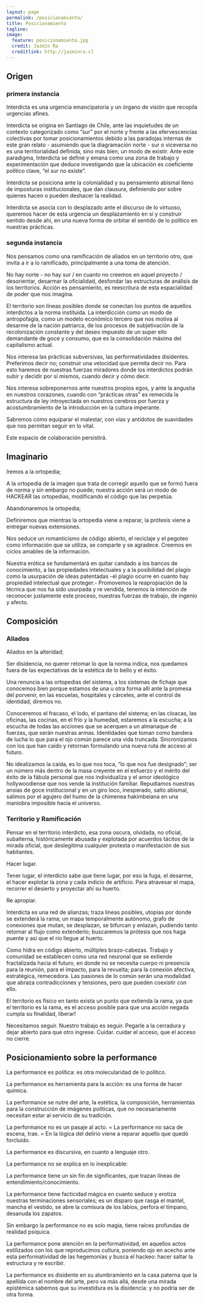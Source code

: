 ```yaml
---
layout: page
permalink: /posicionamiento/
title: Posicionamiento
tagline:
image:
  feature: posicionamiento.jpg
  credit: Jazmín Ra
  creditlink: http://jazminra.cl
---
```


## Origen

### primera instancia

Interdicta es una urgencia emancipatoria y un órgano de visión que recopila urgencias afines.

Interdicta se origina en Santiago de Chile, ante las inquietudes de un contexto categorizado como “sur” por el norte y frente a las efervescencias colectivas por tomar posicionamientos debido a las paradojas internas de este gran relato - asumiendo que la diagramación norte - sur o viceversa no es una territorialidad definida, sino más bien, un modo de existir. Ante este paradigma, Interdicta se define y emana como una zona de trabajo y experimentación que deduce investigando que la ubicación es coeficiente político clave, “el sur no existe”.

Interdicta se posiciona ante la colonialidad y su pensamiento abismal lleno de imposturas institucionales, que dan clausura, definiendo por sobre quienes hacen o pueden deshacer la realidad.

Interdicta se asocia con lo desplazado ante el discurso de lo virtuoso, queremos hacer de esta urgencia un desplazamiento en sí y construir sentido desde ahí, en una nueva forma de orbitar el sentido de lo político en nuestras prácticas.

### segunda instancia

Nos pensamos como una ramificación de aliados en un territorio otro, que invita a ir a lo ramificado, principalmente a una toma de atención.

No hay norte - no hay sur / en cuanto no creemos en aquel proyecto / desorientar, desarmar la oficialidad, desfondar las estructuras de análisis de los territorios. Acción es pensamiento, es reescritura de esta espacialidad de poder que nos imagina.

El territorio son líneas posibles donde se conectan los puntos de aquellos interdictos a la norma instituida. La interdicción como un modo de antropofagia, como un modelo económico tercero que nos motiva al desarme de la nación patriarca, de los procesos de subjetivación de la recolonización constante y del deseo impuesto de un super ello demandante de goce y consumo, que es la consolidación máxima del capitalismo actual.

Nos interesa las prácticas subversivas, las performatividades disidentes. Preferimos decir no; construir una velocidad que permita decir no. Para esto haremos de nuestras fuerzas miradores donde los interdictos podrán subir y decidir por sí mismos, cuando decir y cómo decir.

Nos interesa sobreponernos ante nuestros propios egos, y ante la angustia en nuestros corazones, cuando con “prácticas otras” es remecida la estructura de ley introyectada en nuestros cerebros por fuerza y acostumbramiento de la introducción en la cultura imperante.

Sabremos cómo equiparar el malestar, con vías y antídotos de suavidades que nos permitan seguir en lo vital.

Este espacio de colaboración persistirá.

## Imaginario

Iremos a la ortopedia;

A la ortopedia de la imagen que trata de corregir aquello que se formó fuera de norma y sin embargo no puede; nuestra acción será un modo de HACKEAR las ortopedias, modificando el código que las perpetúa.

Abandonaremos la ortopedia;

Definiremos que mientras la ortopedia viene a reparar, la prótesis viene a entregar nuevas extensiones.

Nos seduce un romanticismo de código abierto, el reciclaje y el pegoteo como información que se utiliza, se comparte  y se agradece. Creemos en ciclos amables de la información.

Nuestra erótica se fundamentará en quitar candado a los bancos de conocimiento, a las propiedades intelectuales y a la posibilidad del plagio como la usurpación de ideas patentadas -el plagio ocurre en cuanto hay propiedad intelectual que proteger.- Promovemos la reapropiación de la técnica que nos ha sido usurpada y re vendida, tenemos la intención de reconocer justamente este proceso, nuestras fuerzas de trabajo, de ingenio y afecto.   

## Composición

### Aliados

Aliados en la alteridad;

Ser disidencia, no querer retomar lo que la norma indica, nos quedamos fuera de las expectativas de la estética de lo bello y el éxito.

Una renuncia a las ortopedias del sistema, a los sistemas de fichaje que conocemos bien porque estamos de una u otra forma allí ante la promesa del porvenir, en las escuelas, hospitales y cárceles, ante el control de identidad, diremos no.

Conoceremos el fracaso, el lodo, el pantano del sistema; en las cloacas, las oficinas, las cocinas, en el frío y la humedad, estaremos a la escucha; a la escucha de todas las acciones que se acerquen a un almanaque de fuerzas, que serán nuestras armas. Identidades que toman como bandera de lucha lo que para el ojo común parece una vida truncada. Sincronizamos con los que han caído y retornan formulando una nueva ruta de acceso al futuro.

No idealizamos la caída, es lo que nos toca, “lo que nos fue designado”; ser un número más dentro de la masa creyente en el esfuerzo y el mérito del éxito de la fábula personal que nos individualiza y el amor ideológico hollywoodiense que nos vende la institución familiar. Repudiamos nuestras ansias de goce institucional y en un giro loco, inesperado, salto abismal, salimos por el agujero del humo de la chimenea hakimbeiana en una maniobra imposible hacia el universo.  

### Territorio y Ramificación

Pensar en el territorio interdicto, esa zona oscura, olvidada, no oficial, subalterna, históricamente abusada y explotada por acuerdos tácitos de la mirada oficial, que deslegitima cualquier protesta o manifestación de sus habitantes.

Hacer lugar.

Tener lugar,  el interdicto  sabe que  tiene  lugar, por eso la fuga, el desarme, el hacer explotar la zona y cada indicio de artificio. Para atravesar el mapa, recorrer el desierto y proyectar ahí su huerto.

Re apropiar.

Interdicta es una red de alianzas; traza líneas posibles,  utopías por donde se extenderá la rama; un mapa temporalmente autónomo, grafo de conexiones que mutan, se desplazan, se bifurcan y enlazan, pudiendo tanto retornar al flujo como extenderlo; buscaremos la prótesis que nos haga puente y así que el río llegue al huerto.

Como hidra en código abierto, múltiples brazo-cabezas. Trabajo y comunidad se establecen como una red neuronal que se extiende fractalizada hacia el futuro, en donde no se necesita cuerpo ni presencia para la reunión, para el impacto, para la revuelta; para la conexión afectiva, estratégica, remecedora. Las pasiones de lo común serán una modalidad que abraza contradicciones y tensiones, pero que pueden coexistir con ello.

El territorio es físico en tanto exista un punto que extienda la rama, ya que el territorio es la rama, es el acceso posible para que una acción negada cumpla su finalidad, liberar!

Necesitamos seguir. Nuestro trabajo es seguir. Pegarle a la cerradura y dejar abierto para que otro ingrese. Cuidar. cuidar el acceso, que el acceso no cierre.

## Posicionamiento sobre la performance

La performance es política: es otra molecularidad de lo político.

La performance es herramienta para la acción: es una forma de hacer química.

La performance se nutre del  arte, la estética, la composición, herramientas para la  construcción de imágenes políticas, que no necesariamente necesitan estar al servicio de su tradición.

La performance no es un pasaje al acto. = La performance no saca de escena, trae. = En la lógica del delirio viene a reparar aquello que quedó forcluido.

La performance es discursiva, en cuanto a lenguaje otro.

La performance no se explica en lo inexplicable:

La performance tiene un sin fin de significantes, que trazan líneas de entendimiento/conocimiento.

La performance tiene facticidad mágica en cuanto seduce y erotiza nuestras terminaciones sensoriales; es un disparo que rasga el mantel, mancha el vestido, se abre la comisura de los labios, perfora el tímpano, desanuda los zapatos.

Sin embargo la performance no es solo magia, tiene raíces profundas de realidad psíquica.

La performance pone atención en la performatividad, en aquellos actos estilizados con los que reproducimos cultura, poniendo ojo en acecho ante esta performatividad de las hegemonías y busca el hackeo: hacer saltar la estructura y re escribir.

La performance es disidente en su alumbramiento en la casa paterna que la apellida con el nombre del  arte, pero va más allá, desde una mirada epistémica sabemos que su investidura es la disidencia: y no podría ser de otra forma.
